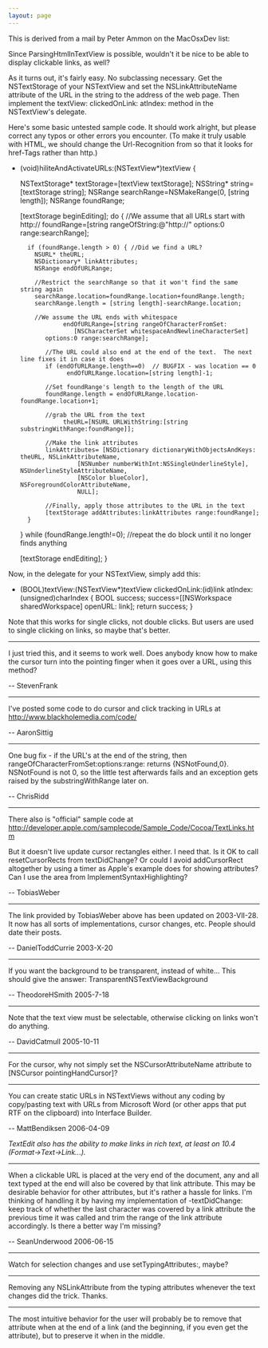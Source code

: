 ```yaml
---
layout: page
---
```




This is derived from a mail by Peter Ammon on the MacOsxDev list:

Since ParsingHtmlInTextView is possible, wouldn't it be nice to be able to display clickable links, as well?

As it turns out, it's fairly easy.  No subclassing necessary.  Get the NSTextStorage of your NSTextView and set the NSLinkAttributeName attribute of the URL in the string to the address of the web page.  Then implement the 
textView: clickedOnLink: atIndex: method in the NSTextView's delegate.

Here's some basic untested sample code. It should work alright, but please correct any typos or other errors you encounter. (To make it truly usable with HTML, we should change the Url-Recognition from so that it looks for href-Tags rather than http.)


    
- (void)hiliteAndActivateURLs:(NSTextView*)textView {

	NSTextStorage* textStorage=[textView textStorage];
	NSString* string=[textStorage string];
	NSRange searchRange=NSMakeRange(0, [string length]);
	NSRange foundRange;

	[textStorage beginEditing];
	do {
		//We assume that all URLs start with http://
		foundRange=[string rangeOfString:@"http://" options:0 range:searchRange];

		if (foundRange.length > 0) { //Did we find a URL?
		  NSURL* theURL;
		  NSDictionary* linkAttributes;
		  NSRange endOfURLRange;

		  //Restrict the searchRange so that it won't find the same string again
		  searchRange.location=foundRange.location+foundRange.length;
		  searchRange.length = [string length]-searchRange.location;

		  //We assume the URL ends with whitespace
                  endOfURLRange=[string rangeOfCharacterFromSet:
                     [NSCharacterSet whitespaceAndNewlineCharacterSet]
		     options:0 range:searchRange];

	         //The URL could also end at the end of the text.  The next line fixes it in case it does
	         if (endOfURLRange.length==0)  // BUGFIX - was location == 0
                   endOfURLRange.location=[string length]-1;

	         //Set foundRange's length to the length of the URL
	         foundRange.length = endOfURLRange.location-foundRange.location+1;

	         //grab the URL from the text
                  theURL=[NSURL URLWithString:[string substringWithRange:foundRange]];

	         //Make the link attributes
	         linkAttributes= [NSDictionary dictionaryWithObjectsAndKeys: theURL, NSLinkAttributeName,
                      [NSNumber numberWithInt:NSSingleUnderlineStyle], NSUnderlineStyleAttributeName,
                      [NSColor blueColor], NSForegroundColorAttributeName,
                      NULL];

	         //Finally, apply those attributes to the URL in the text
	         [textStorage addAttributes:linkAttributes range:foundRange];
		}

	 } while (foundRange.length!=0); //repeat the do block until it no longer finds anything

	[textStorage endEditing];
}



Now, in the delegate for your NSTextView, simply add this:

    
- (BOOL)textView:(NSTextView*)textView clickedOnLink:(id)link 
atIndex:(unsigned)charIndex {
     BOOL success;
     success=[[NSWorkspace sharedWorkspace] openURL: link];
     return success;
}



Note that this works for single clicks, not double clicks.  But users 
are used to single clicking on links, so maybe that's better.

----

I just tried this, and it seems to work well.  Does anybody know how to make the cursor turn into the pointing finger when it goes over a URL, using this method?

-- StevenFrank

----

I've posted some code to do cursor and click tracking in URLs at http://www.blackholemedia.com/code/

-- AaronSittig

----

One bug fix - if the URL's at the end of the string, then rangeOfCharacterFromSet:options:range: returns {NSNotFound,0}. NSNotFound is not 0, so the little test afterwards fails and an exception gets raised by the substringWithRange later on.

-- ChrisRidd

----

There also is "official" sample code at http://developer.apple.com/samplecode/Sample_Code/Cocoa/TextLinks.htm

But it doesn't live update cursor rectangles either. I need that. Is it OK to call resetCursorRects from textDidChange? Or could I avoid addCursorRect altogether by using a timer as Apple's example does for showing attributes? Can I use the area from ImplementSyntaxHighlighting?

-- TobiasWeber

----

The link provided by TobiasWeber above has been updated on 2003-VII-28.  It now has all sorts of implementations, cursor changes, etc.  People should date their posts.

-- DanielToddCurrie 2003-X-20

----

If you want the background to be transparent, instead of white... This should give the answer: TransparentNSTextViewBackground

-- TheodoreHSmith 2005-7-18

----

Note that the text view must be selectable, otherwise clicking on links won't do anything.

-- DavidCatmull 2005-10-11

----

For the cursor, why not simply set the NSCursorAttributeName attribute to [NSCursor pointingHandCursor]?

----

You can create static URLs in NSTextViews without any coding by copy/pasting text with URLs from Microsoft Word (or other apps that put RTF on the clipboard) into Interface Builder.

-- MattBendiksen 2006-04-09

*TextEdit also has the ability to make links in rich text, at least on 10.4 (Format->Text->Link...).*

----

When a clickable URL is placed at the very end of the document, any and all text typed at the end will also be covered by that link attribute.  This may be desirable behavior for other attributes, but it's rather a hassle for links.  I'm thinking of handling it by having my implementation of -textDidChange: keep track of whether the last character was covered by a link attribute the previous time it was called and trim the range of the link attribute accordingly.  Is there a better way I'm missing?

-- SeanUnderwood 2006-06-15

----
Watch for selection changes and use setTypingAttributes:, maybe?

----
Removing any NSLinkAttribute from the typing attributes whenever the text changes did the trick.  Thanks.

----
The most intuitive behavior for the user will probably be to remove that attribute when at the end of a link (and the beginning, if you even get the attribute), but to preserve it when in the middle.
